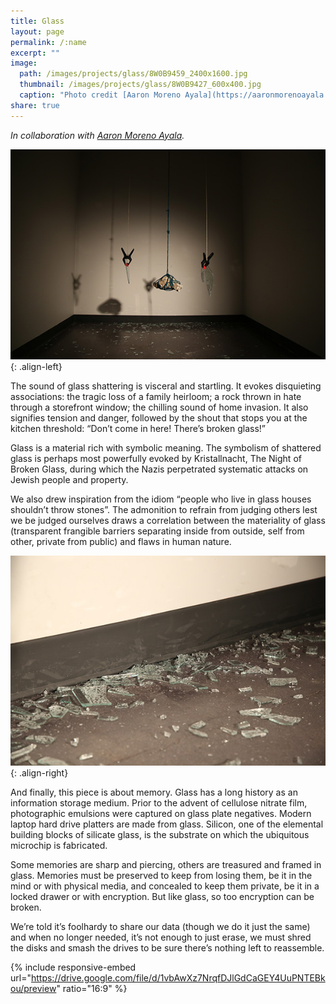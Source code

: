 ```yaml
---
title: Glass
layout: page
permalink: /:name
excerpt: ""
image:
  path: /images/projects/glass/8W0B9459_2400x1600.jpg
  thumbnail: /images/projects/glass/8W0B9427_600x400.jpg
  caption: "Photo credit [Aaron Moreno Ayala](https://aaronmorenoayala.com/)"
share: true
---
```


_In collaboration with [Aaron Moreno Ayala](https://aaronmorenoayala.com/)._

![image-title-here](/images/projects/glass/8W0B9448_600x400.jpg){: .align-left}

The sound of glass shattering is visceral and startling. It evokes disquieting associations: the tragic loss of a family heirloom; a rock thrown in hate through a storefront window; the chilling sound of home invasion. It also signifies tension and danger, followed by the shout that stops you at the kitchen threshold: “Don’t come in here! There’s broken glass!”

Glass is a material rich with symbolic meaning. The symbolism of shattered glass is perhaps most powerfully evoked by Kristallnacht, The Night of Broken Glass, during which the Nazis perpetrated systematic attacks on Jewish people and property.

We also drew inspiration from the idiom “people who live in glass houses shouldn’t throw stones”. The admonition to refrain from judging others lest we be judged ourselves draws a correlation between the materiality of glass (transparent frangible barriers separating inside from outside, self from other, private from public) and flaws in human nature.

![image-title-here](/images/projects/glass/8W0B9452_600x400.jpg){: .align-right}

And finally, this piece is about memory. Glass has a long history as an information storage medium. Prior to the advent of cellulose nitrate film, photographic emulsions were captured on glass plate negatives. Modern laptop hard drive platters are made from glass. Silicon, one of the elemental building blocks of silicate glass, is the substrate on which the ubiquitous microchip is fabricated.

Some memories are sharp and piercing, others are treasured and framed in glass. Memories must be preserved to keep from losing them, be it in the mind or with physical media, and concealed to keep them private, be it in a locked drawer or with encryption. But like glass, so too encryption can be broken.

We’re told it’s foolhardy to share our data (though we do it just the same) and when no longer needed, it’s not enough to just erase, we must shred the disks and smash the drives to be sure there’s nothing left to reassemble.

{% include responsive-embed url="https://drive.google.com/file/d/1vbAwXz7NrqfDJlGdCaGEY4UuPNTEBkou/preview" ratio="16:9" %}